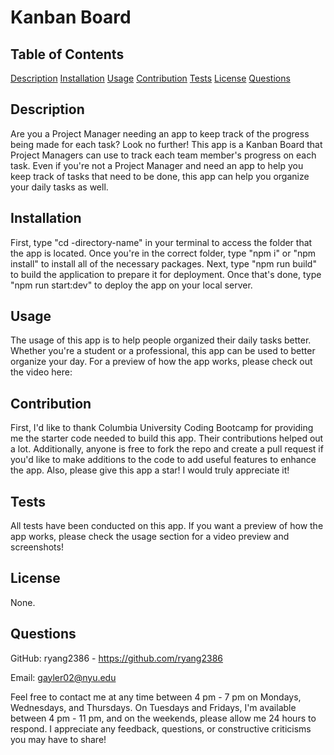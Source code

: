 # Kanban Board

## Table of Contents

[Description](#Description)
[Installation](#Installation)
[Usage](#Usage)
[Contribution](#Contribution)
[Tests](#Tests)
[License](#License)
[Questions](#Questions)

## Description
Are you a Project Manager needing an app to keep track of the progress being made for each task? Look no further! This app is a Kanban Board that Project Managers can use to track each team member's progress on each task. Even if you're not a Project Manager and need an app to help you keep track of tasks that need to be done, this app can help you organize your daily tasks as well.

## Installation
First, type "cd -directory-name" in your terminal to access the folder that the app is located. Once you're in the correct folder, type "npm i" or "npm install" to install all of the necessary packages. Next, type "npm run build" to build the application to prepare it for deployment. Once that's done, type "npm run start:dev" to deploy the app on your local server.

## Usage
The usage of this app is to help people organized their daily tasks better. Whether you're a student or a professional, this app can be used to better organize your day. For a preview of how the app works, please check out the video here:

## Contribution
First, I'd like to thank Columbia University Coding Bootcamp for providing me the starter code needed to build this app. Their contributions helped out a lot. Additionally, anyone is free to fork the repo and create a pull request if you'd like to make additions to the code to add useful features to enhance the app. Also, please give this app a star! I would truly appreciate it!

## Tests
All tests have been conducted on this app. If you want a preview of how the app works, please check the usage section for a video preview and screenshots!

## License
None.

## Questions
GitHub: ryang2386 - https://github.com/ryang2386

Email: gayler02@nyu.edu

Feel free to contact me at any time between 4 pm - 7 pm on Mondays, Wednesdays, and Thursdays. On Tuesdays and Fridays, I'm available between 4 pm - 11 pm, and on the weekends, please allow me 24 hours to respond. I appreciate any feedback, questions, or constructive criticisms you may have to share!